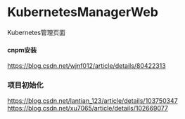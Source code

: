 # KubernetesManagerWeb
Kubernetes管理页面
#### cnpm安装
https://blog.csdn.net/wjnf012/article/details/80422313
### 项目初始化
https://blog.csdn.net/lantian_123/article/details/103750347
https://blog.csdn.net/xu7065/article/details/102669077